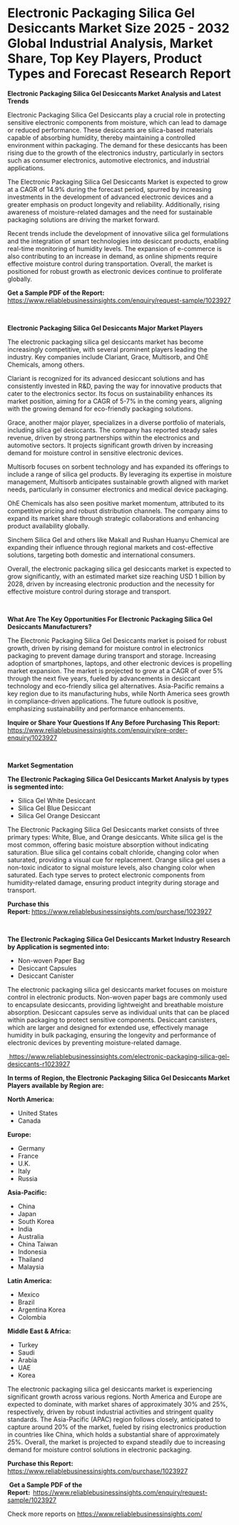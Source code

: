 <p><h1>Electronic Packaging Silica Gel Desiccants Market Size 2025 - 2032 Global Industrial Analysis, Market Share, Top Key Players, Product Types and Forecast Research Report</h1></p><p><strong>Electronic Packaging Silica Gel Desiccants Market Analysis and Latest Trends</strong></p>
<p><p>Electronic Packaging Silica Gel Desiccants play a crucial role in protecting sensitive electronic components from moisture, which can lead to damage or reduced performance. These desiccants are silica-based materials capable of absorbing humidity, thereby maintaining a controlled environment within packaging. The demand for these desiccants has been rising due to the growth of the electronics industry, particularly in sectors such as consumer electronics, automotive electronics, and industrial applications.</p><p>The Electronic Packaging Silica Gel Desiccants Market is expected to grow at a CAGR of 14.9% during the forecast period, spurred by increasing investments in the development of advanced electronic devices and a greater emphasis on product longevity and reliability. Additionally, rising awareness of moisture-related damages and the need for sustainable packaging solutions are driving the market forward. </p><p>Recent trends include the development of innovative silica gel formulations and the integration of smart technologies into desiccant products, enabling real-time monitoring of humidity levels. The expansion of e-commerce is also contributing to an increase in demand, as online shipments require effective moisture control during transportation. Overall, the market is positioned for robust growth as electronic devices continue to proliferate globally.</p></p>
<p><strong>Get a Sample PDF of the Report:&nbsp;</strong> <a href="https://www.reliablebusinessinsights.com/enquiry/request-sample/1023927?utm_campaign=2298&utm_medium=2&utm_source=Github&utm_content=ia&utm_term=07032025&utm_id=electronic-packaging-silica-gel-desiccants">https://www.reliablebusinessinsights.com/enquiry/request-sample/1023927</a></p>
<p>&nbsp;</p>
<p><strong>Electronic Packaging Silica Gel Desiccants Major Market Players</strong></p>
<p><p>The electronic packaging silica gel desiccants market has become increasingly competitive, with several prominent players leading the industry. Key companies include Clariant, Grace, Multisorb, and OhE Chemicals, among others. </p><p>Clariant is recognized for its advanced desiccant solutions and has consistently invested in R&D, paving the way for innovative products that cater to the electronics sector. Its focus on sustainability enhances its market position, aiming for a CAGR of 5-7% in the coming years, aligning with the growing demand for eco-friendly packaging solutions.</p><p>Grace, another major player, specializes in a diverse portfolio of materials, including silica gel desiccants. The company has reported steady sales revenue, driven by strong partnerships within the electronics and automotive sectors. It projects significant growth driven by increasing demand for moisture control in sensitive electronic devices.</p><p>Multisorb focuses on sorbent technology and has expanded its offerings to include a range of silica gel products. By leveraging its expertise in moisture management, Multisorb anticipates sustainable growth aligned with market needs, particularly in consumer electronics and medical device packaging.</p><p>OhE Chemicals has also seen positive market momentum, attributed to its competitive pricing and robust distribution channels. The company aims to expand its market share through strategic collaborations and enhancing product availability globally.</p><p>Sinchem Silica Gel and others like Makall and Rushan Huanyu Chemical are expanding their influence through regional markets and cost-effective solutions, targeting both domestic and international consumers.</p><p>Overall, the electronic packaging silica gel desiccants market is expected to grow significantly, with an estimated market size reaching USD 1 billion by 2028, driven by increasing electronic production and the necessity for effective moisture control during storage and transport.</p></p>
<p>&nbsp;</p>
<p><strong>What Are The Key Opportunities For Electronic Packaging Silica Gel Desiccants Manufacturers?</strong></p>
<p><p>The Electronic Packaging Silica Gel Desiccants market is poised for robust growth, driven by rising demand for moisture control in electronics packaging to prevent damage during transport and storage. Increasing adoption of smartphones, laptops, and other electronic devices is propelling market expansion. The market is projected to grow at a CAGR of over 5% through the next five years, fueled by advancements in desiccant technology and eco-friendly silica gel alternatives. Asia-Pacific remains a key region due to its manufacturing hubs, while North America sees growth in compliance-driven applications. The future outlook is positive, emphasizing sustainability and performance enhancements.</p></p>
<p><strong>Inquire or Share Your Questions If Any Before Purchasing This Report:</strong> <a href="https://www.reliablebusinessinsights.com/enquiry/pre-order-enquiry/1023927?utm_campaign=2298&utm_medium=2&utm_source=Github&utm_content=ia&utm_term=07032025&utm_id=electronic-packaging-silica-gel-desiccants">https://www.reliablebusinessinsights.com/enquiry/pre-order-enquiry/1023927</a></p>
<p>&nbsp;</p>
<p><strong>Market Segmentation</strong></p>
<p><strong>The Electronic Packaging Silica Gel Desiccants Market Analysis by types is segmented into:</strong></p>
<p><ul><li>Silica Gel White Desiccant</li><li>Silica Gel Blue Desiccant</li><li>Silica Gel Orange Desiccant</li></ul></p>
<p><p>The Electronic Packaging Silica Gel Desiccants market consists of three primary types: White, Blue, and Orange desiccants. White silica gel is the most common, offering basic moisture absorption without indicating saturation. Blue silica gel contains cobalt chloride, changing color when saturated, providing a visual cue for replacement. Orange silica gel uses a non-toxic indicator to signal moisture levels, also changing color when saturated. Each type serves to protect electronic components from humidity-related damage, ensuring product integrity during storage and transport.</p></p>
<p><strong>Purchase this Report:&nbsp;</strong><a href="https://www.reliablebusinessinsights.com/purchase/1023927?utm_campaign=2298&utm_medium=2&utm_source=Github&utm_content=ia&utm_term=07032025&utm_id=electronic-packaging-silica-gel-desiccants">https://www.reliablebusinessinsights.com/purchase/1023927</a></p>
<p>&nbsp;</p>
<p><strong>The Electronic Packaging Silica Gel Desiccants Market Industry Research by Application is segmented into:</strong></p>
<p><ul><li>Non-woven Paper Bag</li><li>Desiccant Capsules</li><li>Desiccant Canister</li></ul></p>
<p><p>The electronic packaging silica gel desiccants market focuses on moisture control in electronic products. Non-woven paper bags are commonly used to encapsulate desiccants, providing lightweight and breathable moisture absorption. Desiccant capsules serve as individual units that can be placed within packaging to protect sensitive components. Desiccant canisters, which are larger and designed for extended use, effectively manage humidity in bulk packaging, ensuring the longevity and performance of electronic devices by preventing moisture-related damage.</p></p>
<p><a href="https://www.reliablebusinessinsights.com/electronic-packaging-silica-gel-desiccants-r1023927?utm_campaign=2298&utm_medium=2&utm_source=Github&utm_content=ia&utm_term=07032025&utm_id=electronic-packaging-silica-gel-desiccants">&nbsp;https://www.reliablebusinessinsights.com/electronic-packaging-silica-gel-desiccants-r1023927</a></p>
<p><strong>In terms of Region, the Electronic Packaging Silica Gel Desiccants Market Players available by Region are:</strong></p>
<p>
    <p> <strong> North America: </strong>
        <ul>
            <li>United States</li>
            <li>Canada</li>
        </ul>
        </p> 
    <p> <strong> Europe: </strong>
        <ul>
            <li>Germany</li>
            <li>France</li>
            <li>U.K.</li>
            <li>Italy</li>
            <li>Russia</li>
        </ul>
        </p> 
    <p> <strong> Asia-Pacific: </strong>
        <ul>
            <li>China</li>
            <li>Japan</li>
            <li>South Korea</li>
            <li>India</li>
            <li>Australia</li>
            <li>China Taiwan</li>
            <li>Indonesia</li>
            <li>Thailand</li>
            <li>Malaysia</li>
        </ul>
        </p> 
    <p> <strong> Latin America: </strong>
        <ul>
            <li>Mexico</li>
            <li>Brazil</li>
            <li>Argentina Korea</li>
            <li>Colombia</li>
        </ul>
        </p> 
    <p> <strong> Middle East & Africa: </strong>
        <ul>
            <li>Turkey</li>
            <li>Saudi</li>
            <li>Arabia</li>
            <li>UAE</li>
            <li>Korea</li>
        </ul>
    </p>
    </p>
<p><p>The electronic packaging silica gel desiccants market is experiencing significant growth across various regions. North America and Europe are expected to dominate, with market shares of approximately 30% and 25%, respectively, driven by robust industrial activities and stringent quality standards. The Asia-Pacific (APAC) region follows closely, anticipated to capture around 20% of the market, fueled by rising electronics production in countries like China, which holds a substantial share of approximately 25%. Overall, the market is projected to expand steadily due to increasing demand for moisture control solutions in electronic packaging.</p></p>
<p><strong>Purchase this Report: </strong><a href="https://www.reliablebusinessinsights.com/purchase/1023927?utm_campaign=2298&utm_medium=2&utm_source=Github&utm_content=ia&utm_term=07032025&utm_id=electronic-packaging-silica-gel-desiccants">https://www.reliablebusinessinsights.com/purchase/1023927</a></p>
<p>&nbsp;<strong>Get a Sample PDF of the Report:&nbsp;&nbsp;</strong><a href="https://www.reliablebusinessinsights.com/enquiry/request-sample/1023927?utm_campaign=2298&utm_medium=2&utm_source=Github&utm_content=ia&utm_term=07032025&utm_id=electronic-packaging-silica-gel-desiccants">https://www.reliablebusinessinsights.com/enquiry/request-sample/1023927</a></p>
<p><strong></strong></p>
<p>Check more reports on <a href="https://www.reliablebusinessinsights.com/?utm_campaign=2298&utm_medium=2&utm_source=Github&utm_content=ia&utm_term=07032025&utm_id=electronic-packaging-silica-gel-desiccants">https://www.reliablebusinessinsights.com/</a></p>